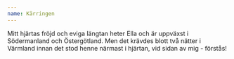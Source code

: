 ```yaml
---
name: Kärringen
---
```


Mitt hjärtas fröjd och eviga längtan heter Ella och är uppväxst i Södermanland och Östergötland. Men det krävdes blott två nätter i Värmland innan det stod henne närmast i hjärtan, vid sidan av mig - förstås!
